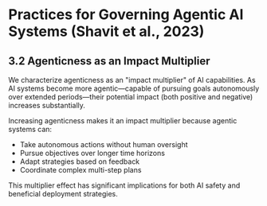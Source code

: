 # Practices for Governing Agentic AI Systems (Shavit et al., 2023)

## 3.2 Agenticness as an Impact Multiplier

We characterize agenticness as an "impact multiplier" of AI capabilities. As AI systems become more agentic—capable of pursuing goals autonomously over extended periods—their potential impact (both positive and negative) increases substantially.

Increasing agenticness makes it an impact multiplier because agentic systems can:
- Take autonomous actions without human oversight
- Pursue objectives over longer time horizons
- Adapt strategies based on feedback
- Coordinate complex multi-step plans

This multiplier effect has significant implications for both AI safety and beneficial deployment strategies.

